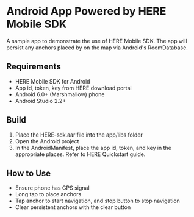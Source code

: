 # Android App Powered by HERE Mobile SDK
A sample app to demonstrate the use of HERE Mobile SDK. The app will persist any anchors placed by on the map via Android's RoomDatabase.

## Requirements
* HERE Mobile SDK for Android
* App id, token, key from HERE download portal
* Android 6.0+ (Marshmallow) phone
* Android Studio 2.2+

## Build
1. Place the HERE-sdk.aar file into the app/libs folder
2. Open the Android project
3. In the AndroidManifest, place the app id, token, and key in the appropriate places. Refer to HERE Quickstart guide.

## How to Use
* Ensure phone has GPS signal
* Long tap to place anchors
* Tap anchor to start navigation, and stop button to stop navigation
* Clear persistent anchors with the clear button
